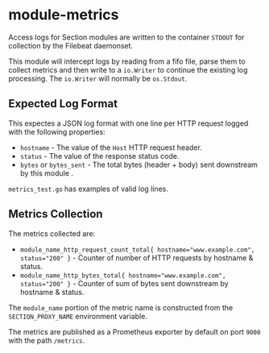# module-metrics

Access logs for Section modules are written to the container `STDOUT` for collection by the Filebeat daemonset.

This module will intercept logs by reading from a fifo file, parse them to collect metrics and then write to a `io.Writer` to continue the existing log processing. The `io.Writer` will normally be `os.Stdout`.

## Expected Log Format

This expectes a JSON log format with one line per HTTP request logged with the following properties:

* `hostname` - The value of the `Host` HTTP request header.
* `status` - The value of the response status code.
* `bytes` or `bytes_sent` - The total bytes (header + body) sent downstream by this module .

`metrics_test.go` has examples of valid log lines.

## Metrics Collection

The metrics collected are:

* `module_name_http_request_count_total{ hostname="www.example.com", status="200" }` - Counter of number of HTTP requests by hostname & status.
* `module_name_http_bytes_total{ hostname="www.example.com", status="200" }` - Counter of sum of bytes sent downstream by hostname & status.

The `module_name` portion of the metric name is constructed from the `SECTION_PROXY_NAME` environment variable.

The metrics are published as a Prometheus exporter by default on port `9000` with the path `/metrics`.